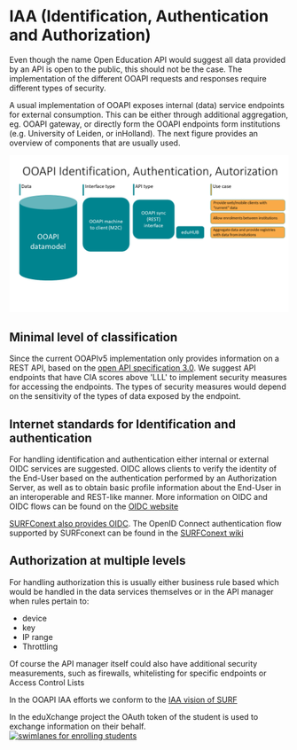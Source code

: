 # IAA (Identification, Authentication and Authorization) 

Even though the name Open Education API would suggest all data provided by an API is open to the public, this should not be the case. The implementation of the different OOAPI requests and responses require different types of security. 

A usual implementation of OOAPI exposes internal (data) service endpoints for external consumption. This can be either through additional aggregation, eg. OOAPI gateway, or directly form the OOAPI endpoints form institutions (e.g. University of Leiden, or inHolland). The next figure provides an overview of components that are usually used.

![OOAPI components to provide access to API endpoints](../_media/ooapi_v50_components_IAA.png)

## Minimal level of classification
Since the current OOAPIv5 implementation only provides information on a REST API, based on the [open API specification 3.0](https://swagger.io/specification/). We suggest API endpoints that have CIA scores above 'LLL' to implement security measures for accessing the endpoints. The types of security measures would depend on the sensitivity of the types of data exposed by the endpoint.

## Internet standards for Identification and authentication 
For handling identification and authentication either internal or external OIDC services are suggested. OIDC allows clients to verify the identity of the End-User based on the authentication performed by an Authorization Server, as well as to obtain basic profile information about the End-User in an interoperable and REST-like manner. More information on OIDC and OIDC flows can be found on the [OIDC website](https://openid.net/connect/)

[SURFConext also provides OIDC](https://wiki.surfnet.nl/display/surfconextdev/OpenID+Connect+basics). The OpenID Connect authentication flow supported by SURFconext can be found in the [SURFConext wiki](https://wiki.surfnet.nl/display/surfconextdev/OpenID+Connect+authentication+flow)

## Authorization at multiple levels

For handling authorization this is usually either business rule based which would be handled in the data services themselves or in the API manager when rules pertain to: 
* device
* key
* IP range 
* Throttling 

Of course the API manager itself could also have additional security measurements, such as firewalls, whitelisting for specific endpoints or Access Control Lists 

In the OOAPI IAA efforts we conform to the [IAA vision of SURF](https://communities.surf.nl/trust-en-identity/artikel/surfnet-visie-op-iaa-transitie-naar-gebruiker-centraal)

In the eduXchange project the OAuth token of the student is used to exchange information on their behalf.  
[![swimlanes for enrolling students](https://static.swimlanes.io/1d4366f0a7a921b63426545ef8219b1c.png)](https://swimlanes.io/d/PtQjnQqqF)

